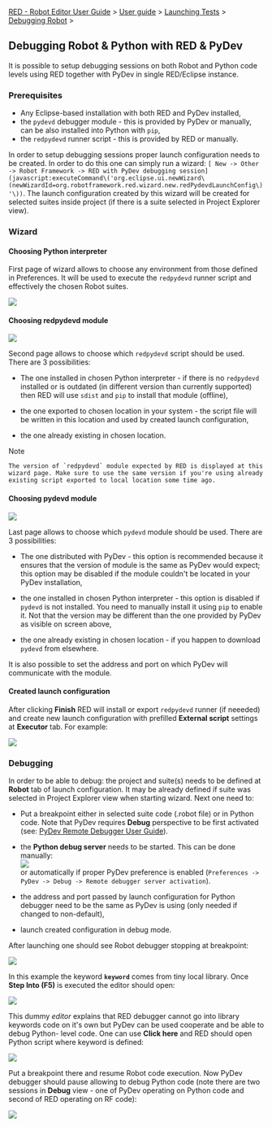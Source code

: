 [RED - Robot Editor User Guide](http://nokia.github.io/RED/help/index.md) >
[User guide](http://nokia.github.io/RED/help/user_guide/user_guide.md) >
[Launching Tests](http://nokia.github.io/RED/help/user_guide/launching.md) >
[Debugging
Robot](http://nokia.github.io/RED/help/user_guide/launching/debug.md) >

## Debugging Robot & Python with RED & PyDev

It is possible to setup debugging sessions on both Robot and Python code
levels using RED together with PyDev in single RED/Eclipse instance.

### Prerequisites

  * Any Eclipse-based installation with both RED and PyDev installed, 
  * the `pydevd` debugger module - this is provided by PyDev or manually, can be also installed into Python with `pip`, 
  * the `redpydevd` runner script - this is provided by RED or manually. 

In order to setup debugging sessions proper launch configuration needs to be
created. In order to do this one can simply run a wizard: `[ New -> Other ->
Robot Framework -> RED with PyDev debugging
session](javascript:executeCommand\('org.eclipse.ui.newWizard\(newWizardId=org.robotframework.red.wizard.new.redPydevdLaunchConfig\)'\))`.
The launch configuration created by this wizard will be created for selected
suites inside project (if there is a suite selected in Project Explorer view).

### Wizard

#### Choosing Python interpreter

First page of wizard allows to choose any environment from those defined in
Preferences. It will be used to execute the `redpydevd` runner script and
effectively the chosen Robot suites.

![](images/red_pydev_wizard_envs.png)  
  

#### Choosing redpydevd module

![](images/red_pydev_wizard_runner.png)

Second page allows to choose which `redpydevd` script should be used. There
are 3 possibilities:

  * The one installed in chosen Python interpreter - if there is no `redpydevd` installed or is outdated (in different version than currently supported) then RED will use `sdist` and `pip` to install that module (offline), 

  * the one exported to chosen location in your system - the script file will be written in this location and used by created launch configuration, 

  * the one already existing in chosen location. 

  

Note

    The version of `redpydevd` module expected by RED is displayed at this wizard page. Make sure to use the same version if you're using already existing script exported to local location some time ago. 

#### Choosing pydevd module

![](images/red_pydev_wizard_dbg.png)

Last page allows to choose which `pydevd` module should be used. There are 3
possibilities:

  * The one distributed with PyDev - this option is recommended because it ensures that the version of module is the same as PyDev would expect; this option may be disabled if the module couldn't be located in your PyDev installation, 

  * the one installed in chosen Python interpreter - this option is disabled if `pydevd` is not installed. You need to manually install it using `pip` to enable it. Not that the version may be different than the one provided by PyDev as visible on screen above, 

  * the one already existing in chosen location - if you happen to download `pydevd` from elsewhere. 

It is also possible to set the address and port on which PyDev will
communicate with the module.

#### Created launch configuration

After clicking **Finish** RED will install or export `redpydevd` runner (if
neeeded) and create new launch configuration with prefilled **External
script** settings at **Executor** tab. For example:

![](images/red_pydev_wizard_cfg.png)

### Debugging

In order to be able to debug: the project and suite(s) needs to be defined at
**Robot** tab of launch configuration. It may be already defined if suite was
selected in Project Explorer view when starting wizard. Next one need to:

  * Put a breakpoint either in selected suite code (.robot file) or in Python code. Note that PyDev requires **Debug** perspective to be first activated (see: [PyDev Remote Debugger User Guide](http://www.pydev.org/manual_adv_remote_debugger.md)). 

  * the **Python debug server** needs to be started. This can be done manually:  
![](images/red_pydev_wizard_server.png)  
or automatically if proper PyDev preference is enabled (`Preferences -> PyDev
-> Debug -> Remote debugger server activation`).

  * the address and port passed by launch configuration for Python debugger need to be the same as PyDev is using (only needed if changed to non-default), 

  * launch created configuration in debug mode. 

After launching one should see Robot debugger stopping at breakpoint:

![](images/red_pydev_wizard_brkp.png)

In this example the keyword **`keyword`** comes from tiny local library. Once
**Step Into (F5)** is executed the editor should open:

![](images/red_pydev_wizard_editor.png)

This dummy _editor_ explains that RED debugger cannot go into library keywords
code on it's own but PyDev can be used cooperate and be able to debug Python-
level code. One can use **Click here** and RED should open Python script where
keyword is defined:

![](images/red_pydev_wizard_pybrkp.png)

Put a breakpoint there and resume Robot code execution. Now PyDev debugger
should pause allowing to debug Python code (note there are two sessions in
**Debug** view - one of PyDev operating on Python code and second of RED
operating on RF code):

![](images/red_pydev_wizard_pause.png)

